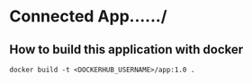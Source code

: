 # Connected App....../

## How to build this application with docker
```
docker build -t <DOCKERHUB_USERNAME>/app:1.0 .
```
